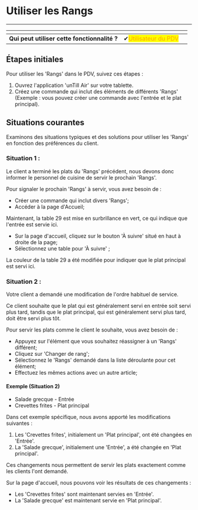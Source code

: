 # Utiliser les Rangs

-------

<table data-card-size="large" data-view="cards" data-full-width="false"><thead><tr><th></th><th></th><th></th></tr></thead><tbody><tr><td><strong>Qui peut utiliser cette fonctionnalité ?</strong></td><td><span data-gb-custom-inline data-tag="emoji" data-code="2714">✔</span><mark style="color:orange;">Utilisateur du PDV</mark></td><td></td></tr></tbody></table>

## Étapes initiales

Pour utiliser les 'Rangs' dans le PDV, suivez ces étapes :

1. Ouvrez l'application 'unTill Air' sur votre tablette.
2. Créez une commande qui inclut des éléments de différents 'Rangs'
(Exemple : vous pouvez créer une commande avec l'entrée et le plat principal).

## Situations courantes

Examinons des situations typiques et des solutions pour utiliser les 'Rangs' en fonction des préférences du client.

### Situation 1 :

Le client a terminé les plats du 'Rangs' précédent, nous devons donc informer le personnel de cuisine de servir le prochain 'Rangs'.

Pour signaler le prochain 'Rangs' à servir, vous avez besoin de :

- Créer une commande qui inclut divers 'Rangs';
- Accéder à la page d'Accueil;

Maintenant, la table 29 est mise en surbrillance en vert, ce qui indique que l'entrée est servie ici.

- Sur la page d'accueil, cliquez sur le bouton 'À suivre' situé en haut à droite de la page;
- Sélectionnez une table pour 'À suivre' ;

La couleur de la table 29 a été modifiée pour indiquer que le plat principal est servi ici.

### Situation 2 :

Votre client a demandé une modification de l'ordre habituel de service.

Ce client souhaite que le plat qui est généralement servi en entrée soit servi plus tard, tandis que le plat principal, qui est généralement servi plus tard, doit être servi plus tôt.

Pour servir les plats comme le client le souhaite, vous avez besoin de :

- Appuyez sur l'élément que vous souhaitez réassigner à un 'Rangs' différent;
- Cliquez sur 'Changer de rang';
- Sélectionnez le 'Rangs' demandé dans la liste déroulante pour cet élément;
- Effectuez les mêmes actions avec un autre article;

#### Exemple (Situation 2)

- Salade grecque - Entrée
- Crevettes frites - Plat principal

Dans cet exemple spécifique, nous avons apporté les modifications suivantes :

1. Les 'Crevettes frites', initialement un 'Plat principal', ont été changées en 'Entrée'.
2. La 'Salade grecque', initialement une 'Entrée', a été changée en 'Plat principal'.

Ces changements nous permettent de servir les plats exactement comme les clients l'ont demandé.

Sur la page d'accueil, nous pouvons voir les résultats de ces changements :

- Les 'Crevettes frites' sont maintenant servies en 'Entrée'.
- La 'Salade grecque' est maintenant servie en 'Plat principal'.

